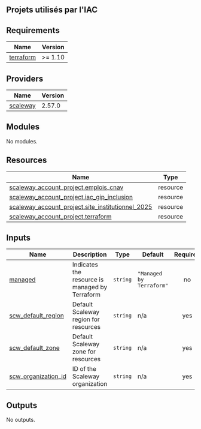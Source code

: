 ## Projets utilisés par l'IAC

<!-- BEGIN_TF_DOCS -->
## Requirements

| Name | Version |
|------|---------|
| <a name="requirement_terraform"></a> [terraform](#requirement\_terraform) | >= 1.10 |

## Providers

| Name | Version |
|------|---------|
| <a name="provider_scaleway"></a> [scaleway](#provider\_scaleway) | 2.57.0 |

## Modules

No modules.

## Resources

| Name | Type |
|------|------|
| [scaleway_account_project.emplois_cnav](https://registry.terraform.io/providers/scaleway/scaleway/latest/docs/resources/account_project) | resource |
| [scaleway_account_project.iac_gip_inclusion](https://registry.terraform.io/providers/scaleway/scaleway/latest/docs/resources/account_project) | resource |
| [scaleway_account_project.site_institutionnel_2025](https://registry.terraform.io/providers/scaleway/scaleway/latest/docs/resources/account_project) | resource |
| [scaleway_account_project.terraform](https://registry.terraform.io/providers/scaleway/scaleway/latest/docs/resources/account_project) | resource |

## Inputs

| Name | Description | Type | Default | Required |
|------|-------------|------|---------|:--------:|
| <a name="input_managed"></a> [managed](#input\_managed) | Indicates the resource is managed by Terraform | `string` | `"Managed by Terraform"` | no |
| <a name="input_scw_default_region"></a> [scw\_default\_region](#input\_scw\_default\_region) | Default Scaleway region for resources | `string` | n/a | yes |
| <a name="input_scw_default_zone"></a> [scw\_default\_zone](#input\_scw\_default\_zone) | Default Scaleway zone for resources | `string` | n/a | yes |
| <a name="input_scw_organization_id"></a> [scw\_organization\_id](#input\_scw\_organization\_id) | ID of the Scaleway organization | `string` | n/a | yes |

## Outputs

No outputs.
<!-- END_TF_DOCS -->

